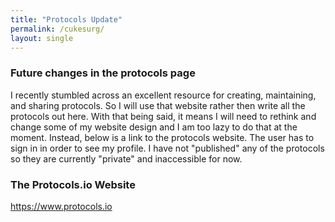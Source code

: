 ```yaml
---
title: "Protocols Update"
permalink: /cukesurg/
layout: single
---
```


### Future changes in the protocols page
I recently stumbled across an excellent resource for creating, maintaining, and sharing protocols. So I will use that website
rather then write all the protocols out here. With that being said, it means I will need to rethink and change some of my website 
design and I am too lazy to do that at the moment. Instead, below is a link to the protocols website. The user has to sign in 
in order to see my profile. I have not "published" any of the protocols so they are currently "private" and inaccessible for now. 

### The Protocols.io Website
<https://www.protocols.io>
